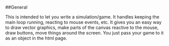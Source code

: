 ##General

This is intended to let you write a simulation/game.  It handles keeping the main loop running, reacting to
mouse events, etc. It gives you an easy way to draw vector graphics, make parts of the canvas reactive to the
mouse, draw buttons, move things around the screen. You just pass your game to it as an object in the html page.
